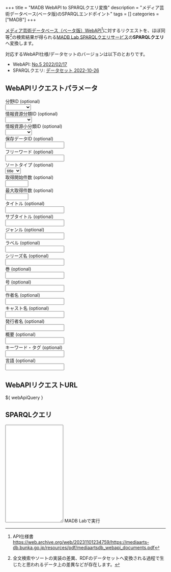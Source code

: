 +++
title = "MADB WebAPI to SPARQLクエリ変換"
description = "メディア芸術データベース(ベータ版)のSPARQLエンドポイント"
tags = []
categories = ["MADB"]
+++

[メディア芸術データベース（ベータ版）WebAPI](https://web.archive.org/web/20240112040313/https://mediaarts-db.bunka.go.jp/about#anc03)[^1]に対するリクエストを、ほぼ同等[^2]の検索結果が得られる[MADB Lab SPARQLクエリサービス](https://mediag.bunka.go.jp/madb_lab/lod/sparql/)の**SPARQLクエリ**へ変換します。

対応するWebAPI仕様/データセットのバージョンは以下のとおりです。

- WebAPI: [No.5 2022/02/17](https://web.archive.org/web/20231101234759/https://mediaarts-db.bunka.go.jp/resources/pdf/mediaartsdb_webapi_documents.pdf)
- SPARQLクエリ: [データセット 2022-10-26](https://mediag.bunka.go.jp/madb_lab/lod/download/)

<div id="app">
<form>
    <section>
        <h2>WebAPIリクエストパラメータ</h2>
        <div class="measure cf flex items-center">
            <div class="fl w-40">
                <label for="fieldId" class="f6 b db mb2">分野ID <span class="normal black-60">(optional)</span></label>
            </div>
            <div class="fl w-60">
                <select id="fieldId" v-model="apireq.fieldId" @change="onChangeFieldId" class="ba b--black-20 pa2 mb2 db w-100">
                    <option value=""></option>
                    <option value="manga">manga</option>
                    <option value="animation">animation</option>
                    <option value="game">game</option>
                    <option value="mediaart">mediaart</option>
                    <option value="collection">collection</option>
                </select>
            </div>
        </div>
        <div class="measure cf flex items-center">
            <div class="fl w-40">
                <label for="categoryId" class="f6 b db mb2">情報資源分類ID <span class="normal black-60">(optional)</span></label>
            </div>
            <div class="fl w-60">
                <select id="categoryId" v-model="apireq.categoryId" class="ba b--black-20 pa2 mb2 db w-100">
                    <option value=""></option>
                    <option v-for="option in categoryIdOptions" :value="option">${ option }</option>
                </select>
            </div>
        </div>
        <div class="measure cf flex items-center">
            <div class="fl w-40">
                <label for="subcategoryId" class="f6 b db mb2">情報資源小分類ID <span class="normal black-60">(optional)</span></label>
            </div>
            <div class="fl w-60">
                <select id="subcategoryId" v-model="apireq.subcategoryId" class="ba b--black-20 pa2 mb2 db w-100">
                    <option value=""></option>
                    <option v-for="option in subcategoryIdOptions" :value="option">${ option }</option>
                </select>
            </div>
        </div>
        <div class="measure cf flex items-center">
            <div class="fl w-40">
                <label for="aipId" class="f6 b db mb2">保存データID <span class="normal black-60">(optional)</span></label>
            </div>
            <div class="fl w-60">
                <input id="aipId" v-model="apireq.aipId" class="input-reset ba b--black-20 pa2 mb2 db w-100" type="text">
            </div>
        </div>
        <div class="measure cf flex items-center">
            <div class="fl w-40">
                <label for="q" class="f6 b db mb2">フリーワード <span class="normal black-60">(optional)</span></label>
            </div>
            <div class="fl w-60">
                <input id="q" v-model="apireq.q" class="input-reset ba b--black-20 pa2 mb2 db w-100" type="text">
            </div>
        </div>
        <div class="measure cf flex items-center">
            <div class="fl w-40">
                <label for="sort" class="f6 b db mb2">ソートタイプ <span class="normal black-60">(optional)</span></label>
            </div>
            <div class="fl w-60">
                <select id="sort" v-model="apireq.sort" class="ba b--black-20 pa2 mb2 db w-100">
                    <option value="title">title</option>
                    <option value="date">date</option>
                </select>
            </div>
        </div>
        <div class="measure cf flex items-center">
            <div class="fl w-40">
                <label for="offset" class="f6 b db mb2">取得開始件数 <span class="normal black-60">(optional)</span></label>
            </div>
            <div class="fl w-60">
                <input id="offset" v-model="apireq.offset" class="input-reset ba b--black-20 pa2 mb2 db w-100" type="number" min="0" max="1000">
            </div>
        </div>
        <div class="measure cf flex items-center">
            <div class="fl w-40">
                <label for="limit" class="f6 b db mb2">最大取得件数 <span class="normal black-60">(optional)</span></label>
            </div>
            <div class="fl w-60">
                <input id="limit" v-model="apireq.limit" class="input-reset ba b--black-20 pa2 mb2 db w-100" type="number" min="1" max="1000">
            </div>
        </div>
        <div class="measure cf flex items-center">
            <div class="fl w-40">
                <label for="name" class="f6 b db mb2">タイトル <span class="normal black-60">(optional)</span></label>
            </div>
            <div class="fl w-60">
                <input id="name" v-model="apireq.name" class="input-reset ba b--black-20 pa2 mb2 db w-100" type="text">
            </div>
        </div>
        <div class="measure cf flex items-center">
            <div class="fl w-40">
                <label for="alternativeHeadline" class="f6 b db mb2">サブタイトル <span class="normal black-60">(optional)</span></label>
            </div>
            <div class="fl w-60">
                <input id="alternativeHeadline" v-model="apireq.alternativeHeadline" class="input-reset ba b--black-20 pa2 mb2 db w-100" type="text">
            </div>
        </div>
        <div class="measure cf flex items-center">
            <div class="fl w-40">
                <label for="genre" class="f6 b db mb2">ジャンル <span class="normal black-60">(optional)</span></label>
            </div>
            <div class="fl w-60">
                <input id="genre" v-model="apireq.genre" class="input-reset ba b--black-20 pa2 mb2 db w-100" type="text">
            </div>
        </div>
        <div class="measure cf flex items-center">
            <div class="fl w-40">
                <label for="label" class="f6 b db mb2">ラベル <span class="normal black-60">(optional)</span></label>
            </div>
            <div class="fl w-60">
                <input id="label" v-model="apireq.label" class="input-reset ba b--black-20 pa2 mb2 db w-100" type="text">
            </div>
        </div>
        <div class="measure cf flex items-center">
            <div class="fl w-40">
                <label for="seriesName" class="f6 b db mb2">シリーズ名 <span class="normal black-60">(optional)</span></label>
            </div>
            <div class="fl w-60">
                <input id="seriesName" v-model="apireq.seriesName" class="input-reset ba b--black-20 pa2 mb2 db w-100" type="text">
            </div>
        </div>
        <div class="measure cf flex items-center">
            <div class="fl w-40">
                <label for="volumeNumber" class="f6 b db mb2">巻 <span class="normal black-60">(optional)</span></label>
            </div>
            <div class="fl w-60">
                <input id="volumeNumber" v-model="apireq.volumeNumber" class="input-reset ba b--black-20 pa2 mb2 db w-100" type="text">
            </div>
        </div>
        <div class="measure cf flex items-center">
            <div class="fl w-40">
                <label for="issueNumber" class="f6 b db mb2">号 <span class="normal black-60">(optional)</span></label>
            </div>
            <div class="fl w-60">
                <input id="issueNumber" v-model="apireq.issueNumber" class="input-reset ba b--black-20 pa2 mb2 db w-100" type="text">
            </div>
        </div>
        <div class="measure cf flex items-center">
            <div class="fl w-40">
                <label for="creator" class="f6 b db mb2">作者名 <span class="normal black-60">(optional)</span></label>
            </div>
            <div class="fl w-60">
                <input id="creator" v-model="apireq.creator" class="input-reset ba b--black-20 pa2 mb2 db w-100" type="text">
            </div>
        </div>
        <div class="measure cf flex items-center">
            <div class="fl w-40">
                <label for="actor" class="f6 b db mb2">キャスト名 <span class="normal black-60">(optional)</span></label>
            </div>
            <div class="fl w-60">
                <input id="actor" v-model="apireq.actor" class="input-reset ba b--black-20 pa2 mb2 db w-100" type="text">
            </div>
        </div>
        <div class="measure cf flex items-center">
            <div class="fl w-40">
                <label for="publisher" class="f6 b db mb2">発行者名 <span class="normal black-60">(optional)</span></label>
            </div>
            <div class="fl w-60">
                <input id="publisher" v-model="apireq.publisher" class="input-reset ba b--black-20 pa2 mb2 db w-100" type="text">
            </div>
        </div>
        <div class="measure cf flex items-center">
            <div class="fl w-40">
                <label for="description" class="f6 b db mb2">概要 <span class="normal black-60">(optional)</span></label>
            </div>
            <div class="fl w-60">
                <input id="description" v-model="apireq.description" class="input-reset ba b--black-20 pa2 mb2 db w-100" type="text">
            </div>
        </div>
        <div class="measure cf flex items-center">
            <div class="fl w-40">
                <label for="keywords" class="f6 b db mb2">キーワード・タグ <span class="normal black-60">(optional)</span></label>
            </div>
            <div class="fl w-60">
                <input id="keywords" v-model="apireq.keywords" class="input-reset ba b--black-20 pa2 mb2 db w-100" type="text">
            </div>
        </div>
        <div class="measure cf flex items-center">
            <div class="fl w-40">
                <label for="inLanguage" class="f6 b db mb2">言語 <span class="normal black-60">(optional)</span></label>
            </div>
            <div class="fl w-60">
                <input id="inLanguage" v-model="apireq.inLanguage" class="input-reset ba b--black-20 pa2 mb2 db w-100" type="text">
            </div>
        </div>
    </section>
    <section>
        <h2>WebAPIリクエストURL</h2>
        <a :href="webApiQuery" target="_blank">${ webApiQuery }</a>
    </section>
    <section>
        <h2>SPARQLクエリ</h2>
        <textarea v-model="sparqlQuery" class="f5 w-100 pa2 code" rows="20" spellcheck="false" translate="no"></textarea>
        <a class="f6 b link dim br1 ph3 pv2 mb2 dib white bg-dark-blue" :href="sparqlMadbLabUrl" target="_blank">MADB Labで実行</a>
    </section>
</form>
</div>

<script src="https://cdn.jsdelivr.net/npm/vue@3.2.45/dist/vue.global.prod.js"></script>
<script src="/js/madb/webapi2sparql.js" type="module"></script>

[^1]: API仕様書 <https://web.archive.org/web/20231101234759/https://mediaarts-db.bunka.go.jp/resources/pdf/mediaartsdb_webapi_documents.pdf>
[^2]: 全文検索やソートの実装の差異、RDFのデータセットへ変換される過程で生じたと思われるデータ上の差異などが存在します。
